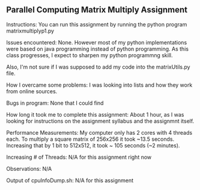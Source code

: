 ## Parallel Computing Matrix Multiply Assignment

Instructions:
You can run this assignment by running the python program matrixmultiplyp1.py

Issues encountered:
None. However most of my python implementations were based on java programming 
instead of python programming. As this class progresses, I expect to sharpen my 
python programmng skill.

Also,
I'm not sure if I was supposed to add my code into the matrixUtils.py file.

How I overcame some problems:
I was looking into lists and how they work from online sources.

Bugs in program:
None that I could find

How long it took me to complete this assignment:
About 1 hour, as I was looking for instructions on the assignment syllabus and
the assignmnt itself.

Performance Measurements:
My computer only has 2 cores with 4 threads each.
To multiply a square matrix of 256x256 it took ~13.5 seconds.
Increasing that by 1 bit to 512x512, it took ~ 105 seconds (~2 minutes).

Increasing # of Threads:
N/A for this assignment right now

Observations:
N/A

Output of cpuInfoDump.sh:
N/A for this assignment


